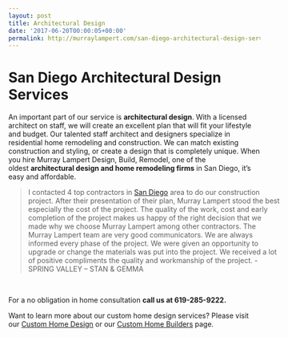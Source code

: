 ```yaml
---
layout: post
title: Architectural Design
date: '2017-06-20T00:00:05+00:00'
permalink: http://murraylampert.com/san-diego-architectural-design-services/
---
```

<h1 class="mainhead">San Diego Architectural Design Services</h1>
An important part of our service is <strong>architectural design</strong>. With a licensed architect on staff, we will create an excellent plan that will fit your lifestyle and budget. Our talented staff architect and designers specialize in residential home remodeling and construction. We can match existing construction and styling, or create a design that is completely unique. When you hire Murray Lampert Design, Build, Remodel, one of the oldest <strong>architectural design and home remodeling firms</strong> in San Diego, it’s easy and affordable.
<blockquote style="width: 100%;">I contacted 4 top contractors in <a href="http://murraylampert.com/">San Diego</a> area to do our construction project. After their presentation of their plan, Murray Lampert stood the best especially the cost of the project. The quality of the work, cost and early completion of the project makes us happy of the right decision that we made why we choose Murray Lampert among other contractors. The Murray Lampert team are very good communicators. We are always informed every phase of the project. We were given an opportunity to upgrade or change the materials was put into the project. We received a lot of positive compliments the quality and workmanship of the project.
<span class="author">
- SPRING VALLEY – STAN &amp; GEMMA
</span></blockquote>
&nbsp;

For a no obligation in home consultation <strong>call us at 619-285-9222.</strong>

Want to learn more about our custom home design services? Please visit our <a href="/san-diego-home-design-serivces/">Custom Home Design</a> or our <a href="/san-diego-home-design-serivces/">Custom Home Builders</a> page.
